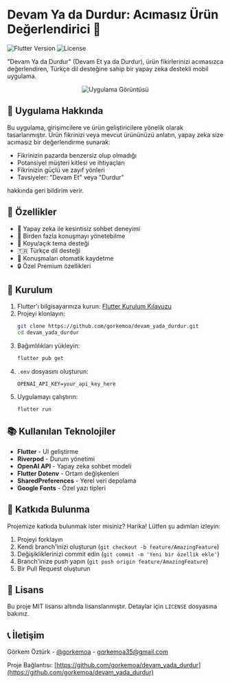# Devam Ya da Durdur: Acımasız Ürün Değerlendirici 🚀

![Flutter Version](https://img.shields.io/badge/Flutter-3.7+-blue.svg)
![License](https://img.shields.io/badge/License-MIT-green.svg)

"Devam Ya da Durdur" (Devam Et ya da Durdur), ürün fikirlerinizi acımasızca değerlendiren, Türkçe dil desteğine sahip bir yapay zeka destekli mobil uygulama.

<p align="center">
  <img src="https://via.placeholder.com/500x250?text=Devam+Ya+da+Durdur+Screenshot" alt="Uygulama Görüntüsü">
</p>

## 📱 Uygulama Hakkında

Bu uygulama, girişimcilere ve ürün geliştiricilere yönelik olarak tasarlanmıştır. Ürün fikrinizi veya mevcut ürününüzü anlatın, yapay zeka size acımasız bir değerlendirme sunarak:

- Fikrinizin pazarda benzersiz olup olmadığı
- Potansiyel müşteri kitlesi ve ihtiyaçları
- Fikrinizin güçlü ve zayıf yönleri 
- Tavsiyeler: "Devam Et" veya "Durdur"

hakkında geri bildirim verir.

## 🌟 Özellikler

- 💬 Yapay zeka ile kesintisiz sohbet deneyimi
- 🔄 Birden fazla konuşmayı yönetebilme
- 🌙 Koyu/açık tema desteği
- 🇹🇷 Türkçe dil desteği 
- 💾 Konuşmaları otomatik kaydetme
- 🔒 Özel Premium özellikleri

## 🚀 Kurulum

1. Flutter'ı bilgisayarınıza kurun: [Flutter Kurulum Kılavuzu](https://docs.flutter.dev/get-started/install)
2. Projeyi klonlayın:
   ```bash
   git clone https://github.com/gorkemoa/devam_yada_durdur.git
   cd devam_yada_durdur
   ```
3. Bağımlılıkları yükleyin:
   ```bash
   flutter pub get
   ```
4. `.env` dosyasını oluşturun:
   ```
   OPENAI_API_KEY=your_api_key_here
   ```
5. Uygulamayı çalıştırın:
   ```bash
   flutter run
   ```

## 📚 Kullanılan Teknolojiler

- **Flutter** - UI geliştirme
- **Riverpod** - Durum yönetimi
- **OpenAI API** - Yapay zeka sohbet modeli
- **Flutter Dotenv** - Ortam değişkenleri
- **SharedPreferences** - Yerel veri depolama
- **Google Fonts** - Özel yazı tipleri

## 🤝 Katkıda Bulunma

Projemize katkıda bulunmak ister misiniz? Harika! Lütfen şu adımları izleyin:

1. Projeyi forklayın
2. Kendi branch'inizi oluşturun (`git checkout -b feature/AmazingFeature`)
3. Değişikliklerinizi commit edin (`git commit -m 'Yeni bir özellik ekle'`)
4. Branch'inize push yapın (`git push origin feature/AmazingFeature`)
5. Bir Pull Request oluşturun

## 📝 Lisans

Bu proje MIT lisansı altında lisanslanmıştır. Detaylar için `LICENSE` dosyasına bakınız.

## 📞 İletişim

Görkem Öztürk - [@gorkemoa](https://github.com/gorkemoa) - gorkemoa35@gmail.com

Proje Bağlantısı: [https://github.com/gorkemoa/devam_yada_durdur](https://github.com/gorkemoa/devam_yada_durdur)
